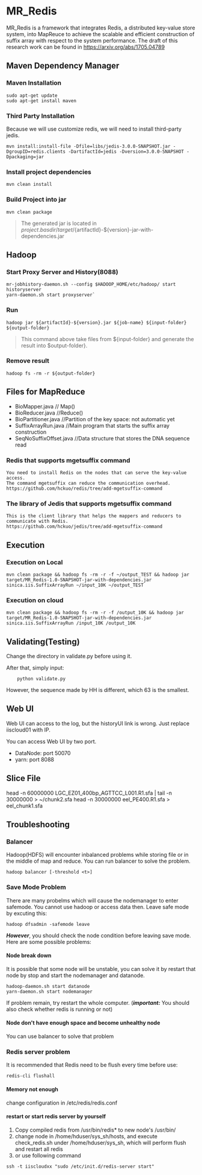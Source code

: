 # MR_Redis
MR_Redis is a framework that integrates Redis, a distributed key-value store system, into MapReuce
to achieve the scalable and efficient construction of suffix array with respect to the system performance.
The draft of this research work can be found in https://arxiv.org/abs/1705.04789

## Maven Dependency Manager
### Maven Installation
```
sudo apt-get update
sudo apt-get install maven
```
### Third Party Installation
Because we will use customize redis, we will need to install third-party jedis.
```shell
mvn install:install-file -Dfile=libs/jedis-3.0.0-SNAPSHOT.jar -DgroupID=redis.clients -DartifactId=jedis -Dversion=3.0.0-SNAPSHOT -Dpackaging=jar
```
### Install project dependencies
`mvn clean install`
### Build Project into jar
`mvn clean package`
> The generated jar is located in ${project.basdir}/target/${artifactId}-${version}-jar-with-dependencies.jar
## Hadoop
### Start Proxy Server and History(8088)
```shell
mr-jobhistory-daemon.sh --config $HADOOP_HOME/etc/hadoop/ start historyserver
yarn-daemon.sh start proxyserver`
```

### Run
`hadoop jar ${artifactId}-${version}.jar ${job-name} ${input-folder} ${output-folder}`
> This command above take files from ${input-folder} and generate the result into $output-folder}.

### Remove result
`hadoop fs -rm -r ${output-folder}` 

## Files for MapReduce
- BioMapper.java             // Map()
- BioReducer.java            //Reduce()
- BioPartitioner.java        //Partition of the key space: not automatic yet
- SuffixArrayRun.java        //Main program that starts the suffix array construction
- SeqNoSuffixOffset.java     //Data structure that stores the DNA sequence read
  
### Redis that supports mgetsuffix command
    You need to install Redis on the nodes that can serve the key-value access.
    The command mgetsuffix can reduce the communication overhead. 
    https://github.com/hckuo/redis/tree/add-mgetsuffix-command
### The library of Jedis that supports mgetsuffix command
    This is the client library that helps the mappers and reducers to communicate with Redis.
    https://github.com/hckuo/jedis/tree/add-mgetsuffix-command

## Execution
### Execution on Local
```shell
mvn clean package && hadoop fs -rm -r -f ~/output_TEST && hadoop jar target/MR_Redis-1.0-SNAPSHOT-jar-with-dependencies.jar sinica.iis.SuffixArrayRun ~/input_10K ~/output_TEST
```
### Execution on cloud
```shell
mvn clean package && hadoop fs -rm -r -f /output_10K && hadoop jar target/MR_Redis-1.0-SNAPSHOT-jar-with-dependencies.jar sinica.iis.SuffixArrayRun /input_10K /output_10K
```

## Validating(Testing)

Change the directory in validate.py before using it.

After that, simply input:
```shell
    python validate.py
```

However, the sequence made by HH is different, which 63 is the smallest.

## Web UI
Web UI can access to the log, but the historyUI link is wrong. Just replace iiscloud01 with IP.

You can access Web UI by two port.
- DataNode: port 50070
- yarn: port 8088

## Slice File

head -n 60000000 LGC_EZ01_400bp_AGTTCC_L001.R1.sfa | tail -n 30000000 > ~/chunk2.sfa
head -n 30000000 eel_PE400.R1.sfa > eel_chunk1.sfa

## Troubleshooting
### Balancer
Hadoop(HDFS) will encounter inbalanced problems while storing file or in the middle of map and reduce.
You can run balancer to solve the problem.
```shell
hadoop balancer [-threshold <t>] 
```

### Save Mode Problem
There are many probelms which will cause the nodemanager to enter safemode. You cannot use hadoop or access data then. Leave safe mode by excuting this:
```shell
hadoop dfsadmin -safemode leave
```

***However***, you should check the node condition before leaving save mode. Here are some possible problems:
#### Node break down
It is possible that some node will be unstable, you can solve it by restart that node by stop and start the nodemanager and datanode.
```shell
hadoop-daemon.sh start datanode
yarn-daemon.sh start nodemanager
```
If problem remain, try restart the whole computer.
(***important:*** You should also check whether redis is running or not)
#### Node don't have enough space and become unhealthy node
You can use balancer to solve that problem

### Redis server problem

It is recommended that Redis need to be flush every time before use:
```shell
redis-cli flushall
```
#### Memory not enough
change configuration in /etc/redis/redis.conf

#### restart or start redis server by yourself
1. Copy compiled redis from /usr/bin/redis* to new node's /usr/bin/
2. change node in /home/hduser/sys_sh/hosts, and execute check_redis.sh under /home/hduser/sys_sh, which will perform flush and restart all redis
3. or use following command
```shell
ssh -t iiscloudxx "sudo /etc/init.d/redis-server start"
```




